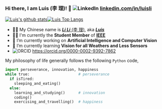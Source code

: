 ### Hi there, I am Luis (李 理)! 👋 ![LinkedIn](https://static.licdn.cn/scds/common/u/images/logos/linkedin/logo_linkedin_93x21_v2.png) <a href="www.linkedin.com/in/luisli" target="_blank">linkedin.com/in/luisli</a>

[![Luis's github stats](https://github-readme-stats.vercel.app/api?username=l1997i&show_icons=true)](https://git.l1997i.com)[![Luis Top Langs](https://github-readme-stats.vercel.app/api/top-langs/?username=l1997i&layout=compact)](https://git.l1997i.com)

- 💁🏻 My Chinese name is [***Li Li*** (李 理)](https://www.l1997i.com), aka [***Luis***](https://www.l1997i.com)
- ✍🏻 I'm currently the **Student Member** of <a href="https://www.ieee.org/" target="_blank"><strong>IEEE</strong></a>
- 🔭 I’m currently working on **Artificial Intelligence and Computer Vision**
- 🌱 I’m currently learning **Vision for all Weathers and Less Sensors**
- ![ORCID ](https://orcid.org/sites/default/files/images/orcid_16x16.png) <a href="https://orcid.org/0000-0002-9392-7862" target="_blank">https://orcid.org/0000-0002-9392-7862</a>

My philosophy of life generally follows the following `Python` code,

```python
import perseverance, innovation, happiness
while true:                      # perseverance
  if isTired:                      
    sleeping_and_eating()
  else:
    learning_and_studying()      # innovation
    coding()
    exercising_and_travelling()  # happiness
```

<!--
**l1997i/l1997i** is a ✨ _special_ ✨ repository because its `README.md` (this file) appears on your GitHub profile.

Here are some ideas to get you started:

- 🔭 I’m currently working on Telecommunication System, IoT, Artificial Intelligence
- 🌱 I’m currently learning ...
- 👯 I’m looking to collaborate on ...
- 🤔 I’m looking for help with ...
- 💬 Ask me about ...
- 📫 How to reach me: ...
- 😄 Pronouns: ...
- ⚡ Fun fact: ...
-->
